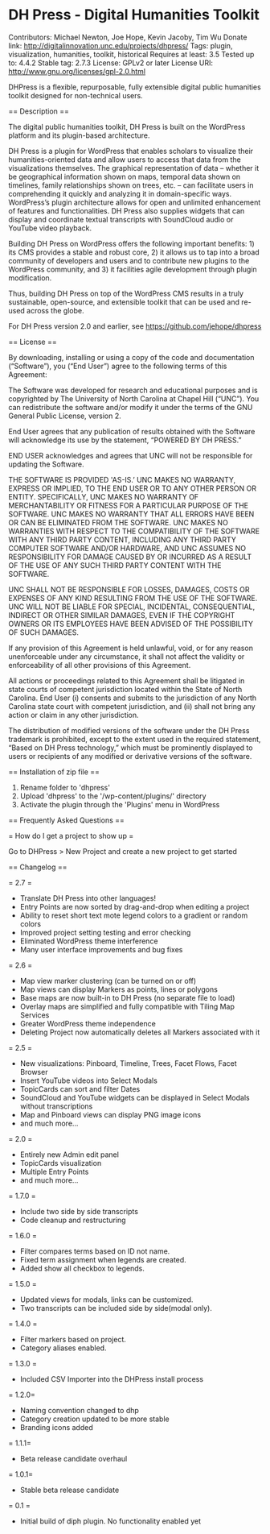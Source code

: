 # DH Press - Digital Humanities Toolkit

Contributors: Michael Newton, Joe Hope, Kevin Jacoby, Tim Wu
Donate link: http://digitalinnovation.unc.edu/projects/dhpress/
Tags: plugin, visualization, humanities, toolkit, historical
Requires at least: 3.5
Tested up to: 4.4.2
Stable tag: 2.7.3
License: GPLv2 or later
License URI: http://www.gnu.org/licenses/gpl-2.0.html

DHPress is a flexible, repurposable, fully extensible digital public humanities toolkit designed for non-technical users.

== Description ==

The digital public humanities toolkit, DH Press is built on the WordPress platform and its plugin-based architecture.

DH Press is a plugin for WordPress that enables scholars to visualize their humanities-oriented data and allow users to access that data from the visualizations themselves. The graphical representation of data – whether it be geographical information shown on maps, temporal data shown on timelines, family relationships shown on trees, etc. – can facilitate users in comprehending it quickly and analyzing it in domain-specific ways. WordPress’s plugin architecture allows for open and unlimited enhancement of features and functionalities. DH Press also supplies widgets that can display and coordinate textual transcripts with SoundCloud audio or YouTube video playback.

Building DH Press on WordPress offers the following important benefits: 
	1) its CMS provides a stable and robust core, 
	2) it allows us to tap into a broad community of developers and users and to contribute new plugins to the WordPress community, and 
	3) it facilities agile development through plugin modification. 
	
Thus, building DH Press on top of the WordPress CMS results in a truly sustainable, open-source, and extensible toolkit that can be used and re-used across the globe.

For DH Press version 2.0 and earlier, see https://github.com/jehope/dhpress


== License ==

By downloading, installing or using a copy of the code and documentation (“Software”), you (“End User”) agree to the following terms of this Agreement:

The Software was developed for research and educational purposes and is copyrighted by The University of North Carolina at Chapel Hill (“UNC”).  You can redistribute the software and/or modify it under the terms of the GNU General Public License, version 2.

End User agrees that any publication of results obtained with the Software will acknowledge its use by the statement, “POWERED BY DH PRESS.”

END USER acknowledges and agrees that UNC will not be responsible for updating the Software.  

THE SOFTWARE IS PROVIDED 'AS-IS.’  UNC MAKES NO WARRANTY, EXPRESS OR IMPLIED, TO THE END USER OR TO ANY OTHER PERSON OR ENTITY.  SPECIFICALLY, UNC MAKES NO WARRANTY OF MERCHANTABILITY OR FITNESS FOR A PARTICULAR PURPOSE OF THE SOFTWARE.  UNC MAKES NO WARRANTY THAT ALL ERRORS HAVE BEEN OR CAN BE ELIMINATED FROM THE SOFTWARE.  UNC MAKES NO WARRANTIES WITH RESPECT TO THE COMPATIBILITY OF THE SOFTWARE WITH ANY THIRD PARTY CONTENT, INCLUDING ANY THIRD PARTY COMPUTER SOFTWARE AND/OR HARDWARE, AND UNC ASSUMES NO RESPONSIBILITY FOR DAMAGE CAUSED BY OR INCURRED AS A RESULT OF THE USE OF ANY SUCH THIRD PARTY CONTENT WITH THE SOFTWARE.

UNC SHALL NOT BE RESPONSIBLE FOR LOSSES, DAMAGES, COSTS OR EXPENSES OF ANY KIND RESULTING FROM THE USE OF THE SOFTWARE.  UNC WILL NOT BE LIABLE FOR SPECIAL, INCIDENTAL, CONSEQUENTIAL, INDIRECT OR OTHER SIMILAR DAMAGES, EVEN IF THE COPYRIGHT OWNERS OR ITS EMPLOYEES HAVE BEEN ADVISED OF THE POSSIBILITY OF SUCH DAMAGES.

If any provision of this Agreement is held unlawful, void, or for any reason unenforceable under any circumstance, it shall not affect the validity or enforceability of all other provisions of this Agreement.

All actions or proceedings related to this Agreement shall be litigated in state courts of competent jurisdiction located within the State of North Carolina.  End User (i) consents and submits to the jurisdiction of any North Carolina state court with competent jurisdiction, and (ii) shall not bring any action or claim in any other jurisdiction.

The distribution of modified versions of the software under the DH Press trademark is prohibited, except to the extent used in the required statement, “Based on DH Press technology,” which must be prominently displayed to users or recipients of any modified or derivative versions of the software.


== Installation of zip file ==

1. Rename folder to 'dhpress'
2. Upload 'dhpress' to the '/wp-content/plugins/' directory
3. Activate the plugin through the 'Plugins' menu in WordPress


== Frequently Asked Questions ==

= How do I get a project to show up =

Go to DHPress > New Project and create a new project to get started


== Changelog ==

= 2.7 =
* Translate DH Press into other languages!
* Entry Points are now sorted by drag-and-drop when editing a project
* Ability to reset short text mote legend colors to a gradient or random colors
* Improved project setting testing and error checking
* Eliminated WordPress theme interference
* Many user interface improvements and bug fixes

= 2.6 =
* Map view marker clustering (can be turned on or off)
* Map views can display Markers as points, lines or polygons
* Base maps are now built-in to DH Press (no separate file to load)
* Overlay maps are simplified and fully compatible with Tiling Map Services
* Greater WordPress theme independence
* Deleting Project now automatically deletes all Markers associated with it

= 2.5 =
* New visualizations: Pinboard, Timeline, Trees, Facet Flows, Facet Browser
* Insert YouTube videos into Select Modals
* TopicCards can sort and filter Dates
* SoundCloud and YouTube widgets can be displayed in Select Modals without transcriptions
* Map and Pinboard views can display PNG image icons
* and much more...

= 2.0 =
* Entirely new Admin edit panel
* TopicCards visualization
* Multiple Entry Points
* and much more...

= 1.7.0 = 
* Include two side by side transcripts
* Code cleanup and restructuring

= 1.6.0 = 
* Filter compares terms based on ID not name. 
* Fixed term assignment when legends are created.
* Added show all checkbox to legends.

= 1.5.0 = 
* Updated views for modals, links can be customized.
* Two transcripts can be included side by side(modal only).

= 1.4.0 =
* Filter markers based on project.
* Category aliases enabled.

= 1.3.0 = 
* Included CSV Importer into the DHPress install process

= 1.2.0=
* Naming convention changed to dhp
* Category creation updated to be more stable
* Branding icons added

= 1.1.1=
* Beta release candidate overhaul

= 1.0.1=
* Stable beta release candidate

= 0.1 =
* Initial build of diph plugin. No functionality enabled yet
